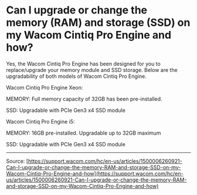 # Can I upgrade or change the memory (RAM) and storage (SSD) on my Wacom Cintiq Pro Engine and how?

Yes, the Wacom Cintiq Pro Engine has been designed for you to replace/upgrade your memory module and SSD storage. Below are the upgradability of both models of Wacom Cintiq Pro Engine.


Wacom Cintiq Pro Engine Xeon:


MEMORY: Full memory capacity of 32GB has been pre-installed.

SSD: Upgradable with PCIe Gen3 x4 SSD module



Wacom Cintiq Pro Engine i5:


MEMORY: 16GB pre-installed. Upgradable up to 32GB maximum

SSD: Upgradable with PCIe Gen3 x4 SSD module

---
Source: [https://support.wacom.com/hc/en-us/articles/1500006260921-Can-I-upgrade-or-change-the-memory-RAM-and-storage-SSD-on-my-Wacom-Cintiq-Pro-Engine-and-how](https://support.wacom.com/hc/en-us/articles/1500006260921-Can-I-upgrade-or-change-the-memory-RAM-and-storage-SSD-on-my-Wacom-Cintiq-Pro-Engine-and-how)

